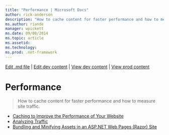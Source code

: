 ```yaml
---
title: "Performance | Microsoft Docs"
author: rick-anderson
description: "How to cache content for faster performance and how to measure site traffic."
ms.author: riande
manager: wpickett
ms.date: 09/08/2014
ms.topic: article
ms.assetid: 
ms.technology: 
ms.prod: .net-framework
---
```

[Edit .md file](C:\Projects\msc\dev\Msc.Www\Web.ASP\App_Data\github\web-pages\overview\index.md) | [Edit dev content](http://www.aspdev.net/umbraco#/content/content/edit/59895) | [View dev content](http://docs.aspdev.net/tutorials/web-pages/overview/performance-and-traffic/index.html) | [View prod content](http://www.asp.net/web-pages/overview/performance-and-traffic)

Performance
====================
> How to cache content for faster performance and how to measure site traffic.


- [Caching to Improve the Performance of Your Website](15-caching-to-improve-the-performance-of-your-website.md)
- [Analyzing Traffic](14-analyzing-traffic.md)
- [Bundling and Minifying Assets in an ASP.NET Web Pages (Razor) Site](bundling-and-minifying-assets-in-an-aspnet-web-pages-razor-site.md)